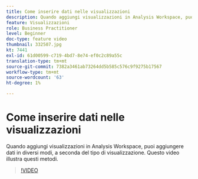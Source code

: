 ```yaml
---
title: Come inserire dati nelle visualizzazioni
description: Quando aggiungi visualizzazioni in Analysis Workspace, puoi aggiungere dati in diversi modi, a seconda del tipo di visualizzazione. Questo video illustra questi metodi.
feature: Visualizzazioni
role: Business Practitioner
level: Beginner
doc-type: feature video
thumbnail: 332507.jpg
kt: 7441
exl-id: 61d00599-c719-4bd7-8e74-ef0c2c89a55c
translation-type: tm+mt
source-git-commit: 7382a3461ab73264dd5b585c576c9f9275b17567
workflow-type: tm+mt
source-wordcount: '63'
ht-degree: 1%

---
```


# Come inserire dati nelle visualizzazioni

Quando aggiungi visualizzazioni in Analysis Workspace, puoi aggiungere dati in diversi modi, a seconda del tipo di visualizzazione. Questo video illustra questi metodi.

>[!VIDEO](https://video.tv.adobe.com/v/332507/?quality=12&learn=on)
